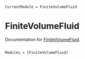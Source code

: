 ```@meta
CurrentModule = FiniteVolumeFluid
```

# FiniteVolumeFluid

Documentation for [FiniteVolumeFluid](https://github.com/HetaoZ/FiniteVolumeFluid.jl).

```@index
```

```@autodocs
Modules = [FiniteVolumeFluid]
```
